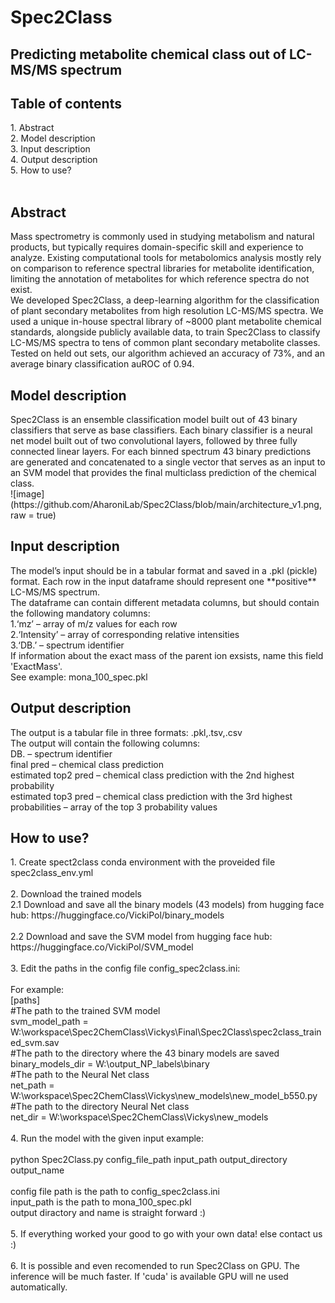 <h1>Spec2Class</h1>
<h2>Predicting metabolite chemical class out of LC-MS/MS spectrum</h2>

<h2>Table of contents</h2>
1. Abstract<br>
2. Model description<br>
3. Input description<br>
4. Output description<br>
5. How to use?<br>
<br>
<h2>Abstract</h2>
Mass spectrometry is commonly used in studying metabolism and natural products, but typically requires domain-specific skill and experience to analyze. Existing computational tools for metabolomics analysis mostly rely on comparison to reference spectral libraries for metabolite identification, limiting the annotation of metabolites for which reference spectra do not exist. <br>
We developed Spec2Class, a deep-learning algorithm for the classification of plant secondary metabolites from high resolution LC-MS/MS spectra. We used a unique in-house spectral library of ~8000 plant metabolite chemical standards, alongside publicly available data, to train Spec2Class to classify LC-MS/MS spectra to tens of common plant secondary metabolite classes. Tested on held out sets, our algorithm achieved an accuracy of 73%, and an average binary classification auROC of 0.94.
<h2>Model description</h2>
Spec2Class is an ensemble classification model built out of 43 binary classifiers that serve as base classifiers. Each binary classifier is a neural net model built out of two convolutional layers, followed by three fully connected linear layers. For each binned spectrum 43 binary predictions are generated and concatenated to a single vector that serves as an input to an SVM model that provides the final multiclass prediction of the chemical class.<br>
![image](https://github.com/AharoniLab/Spec2Class/blob/main/architecture_v1.png, raw = true)
<h2>Input description</h2>
The model’s input should be in a tabular format and saved in a .pkl  (pickle) format. Each row in the input dataframe should represent one **positive** LC-MS/MS spectrum.<br>
The dataframe can contain different metadata columns, but should contain the following mandatory columns:<br>
1.‘mz’ – array of m/z values for each row<br>
2.‘Intensity’ – array of corresponding relative intensities <br>
3.‘DB.’ – spectrum identifier <br>
If information about the exact mass of the parent ion exsists, name this field 'ExactMass'. <br>
See example: mona_100_spec.pkl<br>
<h2>Output description</h2>
The output is a tabular file in three formats: .pkl,.tsv,.csv<br>
The output will contain the following columns: <br>
DB. – spectrum identifier <br>
final pred – chemical class prediction <br>
estimated top2 pred – chemical class prediction with the 2nd highest probability<br>
estimated top3 pred – chemical class prediction with the 3rd highest <br>
probabilities – array of the top 3 probability values <br>
<h2>How to use?</h2>
1. Create spect2class conda environment with the proveided file spec2class_env.yml<br>
<br>
2. Download the trained models<br>
  2.1 Download and save all the binary models (43 models) from hugging face hub: https://huggingface.co/VickiPol/binary_models<br>
  <br>
  2.2 Download and save the SVM model from hugging face hub: https://huggingface.co/VickiPol/SVM_model<br>
  <br>
3. Edit the paths in the config file config_spec2class.ini:<br>
<br>
For example:<br>
[paths]<br>
#The path to the trained SVM model<br>
svm_model_path = W:\workspace\Spec2ChemClass\Vickys\Final\Spec2Class\spec2class_trained_svm.sav<br>
#The path to the directory where the 43 binary models are saved<br>
binary_models_dir = W:\output_NP_labels\binary<br>
#The path to the Neural Net class<br>
net_path = W:\workspace\Spec2ChemClass\Vickys\new_models\new_model_b550.py<br>
#The path to the directory Neural Net class<br>
net_dir = W:\workspace\Spec2ChemClass\Vickys\new_models<br>
<br>
4. Run the model with the given input example:<br>
<br>
python Spec2Class.py config_file_path input_path output_directory output_name <br>
<br>
config file path is the path to config_spec2class.ini<br>
input_path is the path to mona_100_spec.pkl<br>
output diractory and name is straight forward :)<br>
<br>
5. If everything worked your good to go with your own data! else contact us :)<br>
<br>
6. It is possible and even recomended to run Spec2Class on GPU. The inference will be much faster. If 'cuda' is available GPU will ne used automatically.<br>
<br>
